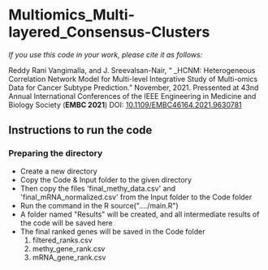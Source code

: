 # Multiomics_Multi-layered_Consensus-Clusters

_If you use this code in your work, please cite it as follows:_

Reddy Rani Vangimalla, and J. Sreevalsan-Nair, “ _HCNM: Heterogeneous Correlation Network Model for Multi-level Integrative Study of Multi-omics Data for Cancer Subtype Prediction.” November, 2021. Pressented at 43nd Annual International Conferences of the IEEE Engineering in Medicine and Biology Society (**EMBC 2021**) DOI: [10.1109/EMBC46164.2021.9630781](https://doi.org/10.1109/EMBC46164.2021.9630781)


## Instructions to run the code
### Preparing the directory
- Create a new directory 
- Copy the Code & Input folder to the given directory
- Then copy the files 'final_methy_data.csv' and 'final_mRNA_normalized.csv' from the Input folder to the Code folder
- Run the command in the R source("..../main.R")
- A folder named "Results" will be created, and all intermediate results of the code will be saved here
- The final ranked genes will be saved in the Code folder
    1. filtered_ranks.csv
    2. methy_gene_rank.csv
    3. mRNA_gene_rank.csv
  
